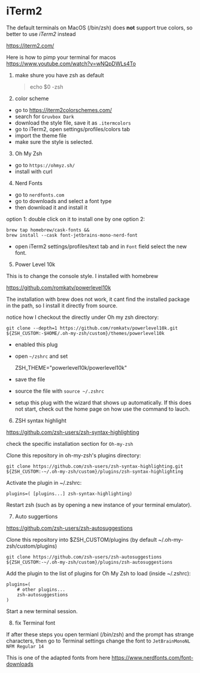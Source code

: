 # iTerm2

The default terminals on MacOS (/bin/zsh) does **not** support true colors, so better to use _iTerm2_ instead

https://iterm2.com/

Here is how to pimp your terminal for macos
https://www.youtube.com/watch?v=wNQpDWLs4To

1. make shure you have zsh as default

   > echo $0
   > -zsh

2. color scheme

- go to https://iterm2colorschemes.com/
- search for `Gruvbox Dark`
- download the style file, save it as `.itermcolors`
- go to iTerm2, open settings/profiles/colors tab
- import the theme file
- make sure the style is selected.

3. Oh My Zsh

- go to `https://ohmyz.sh/`
- install with curl

4. Nerd Fonts

- go to `nerdfonts.com`
- go to downloads and select a font type
- then download it and install it

option 1: double click on it to install one by one
option 2:

    brew tap homebrew/cask-fonts &&
    brew install --cask font-jetbrains-mono-nerd-font

- open iTerm2 settings/profiles/text tab and in `Font` field
  select the new font.

5. Power Level 10k

This is to change the console style. I installed with homebrew

https://github.com/romkatv/powerlevel10k

The installation with brew does not work, it cant find the installed package in the path, so I install it directly from source.

notice how I checkout the directly under Oh my zsh directory:

    git clone --depth=1 https://github.com/romkatv/powerlevel10k.git ${ZSH_CUSTOM:-$HOME/.oh-my-zsh/custom}/themes/powerlevel10k

- enabled this plug
- open `~/zshrc` and set

  ZSH_THEME="powerlevel10k/powerlevel10k"

- save the file
- source the file with `source ~/.zshrc`
- setup this plug with the wizard that shows up automatically. If this does not start, check out the home page on how use the command to lauch.

6. ZSH syntax highlight

https://github.com/zsh-users/zsh-syntax-highlighting

check the specific installation section for `Oh-my-zsh`

Clone this repository in oh-my-zsh's plugins directory:

    git clone https://github.com/zsh-users/zsh-syntax-highlighting.git ${ZSH_CUSTOM:-~/.oh-my-zsh/custom}/plugins/zsh-syntax-highlighting

Activate the plugin in ~/.zshrc:

    plugins=( [plugins...] zsh-syntax-highlighting)

Restart zsh (such as by opening a new instance of your terminal emulator).

7. Auto suggertions

https://github.com/zsh-users/zsh-autosuggestions

Clone this repository into $ZSH_CUSTOM/plugins (by default ~/.oh-my-zsh/custom/plugins)

    git clone https://github.com/zsh-users/zsh-autosuggestions ${ZSH_CUSTOM:-~/.oh-my-zsh/custom}/plugins/zsh-autosuggestions

Add the plugin to the list of plugins for Oh My Zsh to load (inside ~/.zshrc):

    plugins=(
        # other plugins...
        zsh-autosuggestions
    )

Start a new terminal session.

8. fix Terminal font

If after these steps you open termianl (/bin/zsh) and the prompt has strange characters, then go to Terminal settings change the font to `JetBrainMonoNL NFM Regular 14`

This is one of the adapted fonts from here https://www.nerdfonts.com/font-downloads
